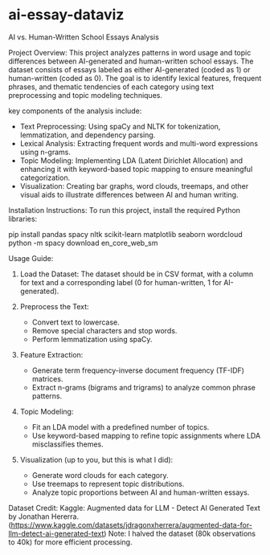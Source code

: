 # ai-essay-dataviz
AI vs. Human-Written School Essays Analysis

Project Overview:
This project analyzes patterns in word usage and topic differences between AI-generated and human-written school essays. The dataset consists of essays labeled as either AI-generated (coded as 1) or human-written (coded as 0). The goal is to identify lexical features, frequent phrases, and thematic tendencies of each category using text preprocessing and topic modeling techniques.

key components of the analysis include:
- Text Preprocessing: Using spaCy and NLTK for tokenization, lemmatization, and dependency parsing.
- Lexical Analysis: Extracting frequent words and multi-word expressions using n-grams.
- Topic Modeling: Implementing LDA (Latent Dirichlet Allocation) and enhancing it with keyword-based topic mapping to ensure meaningful categorization.
- Visualization: Creating bar graphs, word clouds, treemaps, and other visual aids to illustrate differences between AI and human writing.

Installation Instructions:
To run this project, install the required Python libraries:

pip install pandas spacy nltk scikit-learn matplotlib seaborn wordcloud
python -m spacy download en_core_web_sm


Usage Guide:
1. Load the Dataset: The dataset should be in CSV format, with a column for text and a corresponding label (0 for human-written, 1 for AI-generated).

2. Preprocess the Text:
   - Convert text to lowercase.
   - Remove special characters and stop words.
   - Perform lemmatization using spaCy.

3. Feature Extraction:
   - Generate term frequency-inverse document frequency (TF-IDF) matrices.
   - Extract n-grams (bigrams and trigrams) to analyze common phrase patterns.

4. Topic Modeling:
   - Fit an LDA model with a predefined number of topics.
   - Use keyword-based mapping to refine topic assignments where LDA misclassifies themes.

5. Visualization (up to you, but this is what I did):
   - Generate word clouds for each category.
   - Use treemaps to represent topic distributions.
   - Analyze topic proportions between AI and human-written essays.

Dataset Credit:
Kaggle: Augmented data for LLM - Detect AI Generated Text by Jonathan Hererra. (https://www.kaggle.com/datasets/jdragonxherrera/augmented-data-for-llm-detect-ai-generated-text)
Note: I halved the dataset (80k observations to 40k) for more efficient processing.
